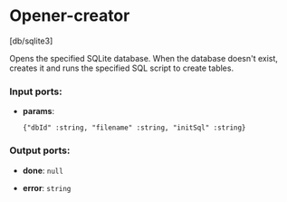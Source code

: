 # Opener-creator

[db/sqlite3]

Opens the specified SQLite database. When the database doesn't exist, creates it and runs the specified SQL script to create tables.

### Input ports:

* __params__: 
    ```
    {"dbId" :string, "filename" :string, "initSql" :string}
    ```



### Output ports:

* __done__: `null`


* __error__: `string`


